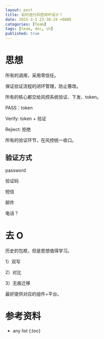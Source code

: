 ```yaml
---
layout: post
title: 如何进行风控闭环设计？
date: 2025-3-1 23:38:19 +0800
categories: [Team]
tags: [team, doc, sh]
published: true
---
```



# 思想

所有的调用，采用零信任。

保证验证流程的闭环管理，防止篡改。

所有的核心都交给风控系统验证、下发、token。

PASS：token

Verify: token + 验证

Rejiect: 拒绝

所有的验证环节，在风控统一收口。

## 验证方式

password

验证码

短信

邮件

电话？

# 去 O

历史的包袱，但是思想值得学习。

1）双写

2）对比

3）无痕迁移

最好提供对应的组件+平台。


# 参考资料

* any list
{:toc}